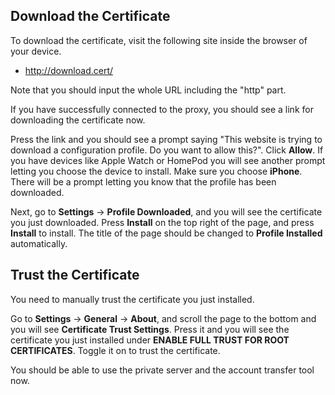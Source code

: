 ﻿## Download the Certificate

To download the certificate, visit the following site inside the browser
of your device.

* http://download.cert/

Note that you should input the whole URL including the "http" part.

If you have successfully connected to the proxy, you should see a link
for downloading the certificate now.

Press the link and you should see a prompt saying "This website is trying
to download a configuration profile. Do you want to allow this?". Click
**Allow**. If you have devices like Apple Watch or HomePod you will
see another prompt letting you choose the device to install. Make sure you
choose **iPhone**. There will be a prompt letting you know that the profile
has been downloaded.

Next, go to **Settings** -> **Profile Downloaded**, and you will see the
certificate you just downloaded. Press **Install** on the top right of the
page, and press **Install** to install. The title of the page should be
changed to **Profile Installed** automatically.

## Trust the Certificate

You need to manually trust the certificate you just installed.

Go to **Settings** -> **General** -> **About**, and scroll the page to the
bottom and you will see **Certificate Trust Settings**. Press it and you
will see the certificate you just installed under **ENABLE FULL TRUST FOR
ROOT CERTIFICATES**. Toggle it on to trust the certificate.

You should be able to use the private server and the account transfer tool
now.